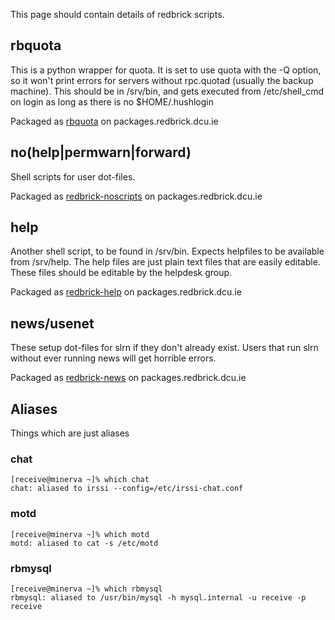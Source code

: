 This page should contain details of redbrick scripts.

## rbquota

This is a python wrapper for quota. It is set to use quota with the -Q option, so it won't print errors for servers without rpc.quotad (usually the backup machine). This should be in /srv/bin, and gets executed from /etc/shell_cmd on login as long as there is no $HOME/.hushlogin

Packaged as [rbquota](redbrick-apt) on packages.redbrick.dcu.ie

## no(help|permwarn|forward)

Shell scripts for user dot-files. 

Packaged as [redbrick-noscripts](redbrick-apt) on packages.redbrick.dcu.ie

## help

Another shell script, to be found in /srv/bin. Expects helpfiles to be available from /srv/help. The help files are just plain text files that are easily editable. These files should be editable by the helpdesk group.

Packaged as [redbrick-help](redbrick-apt) on packages.redbrick.dcu.ie

## news/usenet

These setup dot-files for slrn if they don't already exist. Users that run slrn without ever running news will get horrible errors. 

Packaged as [redbrick-news](redbrick-apt) on packages.redbrick.dcu.ie

## Aliases

Things which are just aliases

### chat

    [receive@minerva ~]% which chat
    chat: aliased to irssi --config=/etc/irssi-chat.conf

### motd

    [receive@minerva ~]% which motd
    motd: aliased to cat -s /etc/motd

### rbmysql

    [receive@minerva ~]% which rbmysql
    rbmysql: aliased to /usr/bin/mysql -h mysql.internal -u receive -p receive

